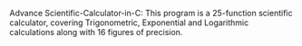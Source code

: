 Advance Scientific-Calculator-in-C: 
This program is a 25-function scientific calculator, covering Trigonometric, Exponential and Logarithmic calculations along with 16 figures of precision.
